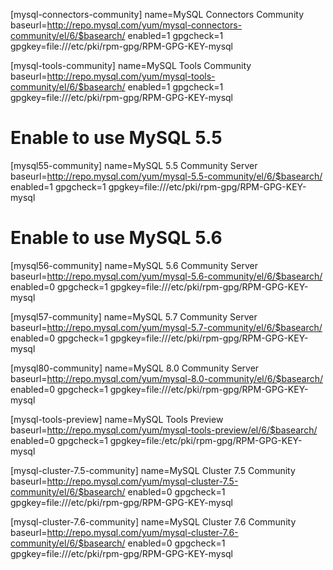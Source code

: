 [mysql-connectors-community]
name=MySQL Connectors Community
baseurl=http://repo.mysql.com/yum/mysql-connectors-community/el/6/$basearch/
enabled=1
gpgcheck=1
gpgkey=file:///etc/pki/rpm-gpg/RPM-GPG-KEY-mysql

[mysql-tools-community]
name=MySQL Tools Community
baseurl=http://repo.mysql.com/yum/mysql-tools-community/el/6/$basearch/
enabled=1
gpgcheck=1
gpgkey=file:///etc/pki/rpm-gpg/RPM-GPG-KEY-mysql

# Enable to use MySQL 5.5
[mysql55-community]
name=MySQL 5.5 Community Server
baseurl=http://repo.mysql.com/yum/mysql-5.5-community/el/6/$basearch/
enabled=1
gpgcheck=1
gpgkey=file:///etc/pki/rpm-gpg/RPM-GPG-KEY-mysql

# Enable to use MySQL 5.6
[mysql56-community]
name=MySQL 5.6 Community Server
baseurl=http://repo.mysql.com/yum/mysql-5.6-community/el/6/$basearch/
enabled=0
gpgcheck=1
gpgkey=file:///etc/pki/rpm-gpg/RPM-GPG-KEY-mysql

[mysql57-community]
name=MySQL 5.7 Community Server
baseurl=http://repo.mysql.com/yum/mysql-5.7-community/el/6/$basearch/
enabled=0
gpgcheck=1
gpgkey=file:///etc/pki/rpm-gpg/RPM-GPG-KEY-mysql

[mysql80-community]
name=MySQL 8.0 Community Server
baseurl=http://repo.mysql.com/yum/mysql-8.0-community/el/6/$basearch/
enabled=0
gpgcheck=1
gpgkey=file:///etc/pki/rpm-gpg/RPM-GPG-KEY-mysql

[mysql-tools-preview]
name=MySQL Tools Preview
baseurl=http://repo.mysql.com/yum/mysql-tools-preview/el/6/$basearch/
enabled=0
gpgcheck=1
gpgkey=file:/etc/pki/rpm-gpg/RPM-GPG-KEY-mysql

[mysql-cluster-7.5-community]
name=MySQL Cluster 7.5 Community
baseurl=http://repo.mysql.com/yum/mysql-cluster-7.5-community/el/6/$basearch/
enabled=0
gpgcheck=1
gpgkey=file:///etc/pki/rpm-gpg/RPM-GPG-KEY-mysql

[mysql-cluster-7.6-community]
name=MySQL Cluster 7.6 Community
baseurl=http://repo.mysql.com/yum/mysql-cluster-7.6-community/el/6/$basearch/
enabled=0
gpgcheck=1
gpgkey=file:///etc/pki/rpm-gpg/RPM-GPG-KEY-mysql
